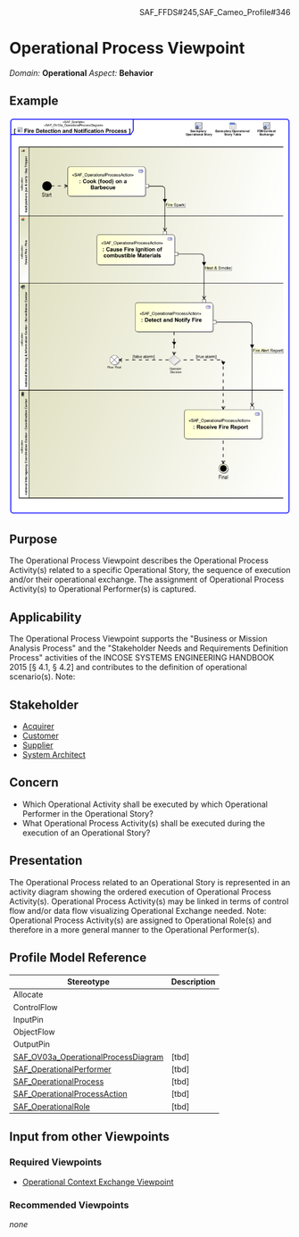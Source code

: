 <div align="right">SAF_FFDS#245,SAF_Cameo_Profile#346</div>

# Operational Process Viewpoint
*Domain:* **Operational** *Aspect:* **Behavior**
## Example
![Fire Detection and Notification Process](../diagrams/Fire-Detection-and-Notification-Process.svg)
## Purpose
The Operational Process Viewpoint describes the Operational Process Activity(s) related to a specific Operational Story, the sequence of execution and/or their operational exchange. The assignment of Operational Process Activity(s) to Operational Performer(s) is captured.
## Applicability
The Operational Process Viewpoint supports the "Business or Mission Analysis Process" and the "Stakeholder Needs and Requirements Definition Process" activities of the INCOSE SYSTEMS ENGINEERING HANDBOOK 2015 [§ 4.1, § 4.2] and contributes to the definition of operational scenario(s).
Note:
## Stakeholder
* [Acquirer](../stakeholders.md#Acquirer)
* [Customer](../stakeholders.md#Customer)
* [Supplier](../stakeholders.md#Supplier)
* [System Architect](../stakeholders.md#System-Architect)
## Concern
* Which Operational Activity shall be executed by which Operational Performer in the Operational Story?
* What Operational Process Activity(s) shall be executed during the execution of an Operational Story?
## Presentation
The Operational Process related to an Operational Story is represented in an activity diagram showing the ordered execution of Operational Process Activity(s). Operational Process Activity(s) may be linked in terms of control flow and/or data flow visualizing Operational Exchange needed. 
Note: Operational Process Activity(s) are assigned to Operational Role(s) and therefore in a more general manner to the Operational Performer(s).

## Profile Model Reference
|Stereotype | Description|
|---|---|
|Allocate||
|ControlFlow||
|InputPin||
|ObjectFlow||
|OutputPin||
|[SAF_OV03a_OperationalProcessDiagram](../stereotypes.md#SAF_OV03a_OperationalProcessDiagram)|[tbd]|
|[SAF_OperationalPerformer](../stereotypes.md#SAF_OperationalPerformer)|[tbd]|
|[SAF_OperationalProcess](../stereotypes.md#SAF_OperationalProcess)|[tbd]|
|[SAF_OperationalProcessAction](../stereotypes.md#SAF_OperationalProcessAction)|[tbd]|
|[SAF_OperationalRole](../stereotypes.md#SAF_OperationalRole)|[tbd]|
## Input from other Viewpoints
### Required Viewpoints
* [Operational Context Exchange Viewpoint](Operational-Context-Exchange-Viewpoint.md)
### Recommended Viewpoints
*none*
